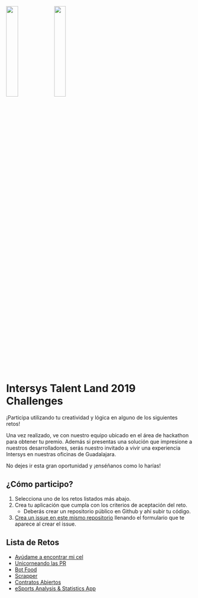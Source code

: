 <img src="https://raw.githubusercontent.com/IntersysConsulting/talent-land-2019-challenges/master/assets/talent-land.png" width="25%" height="25%">

<img src="https://raw.githubusercontent.com/IntersysConsulting/talent-land-2019-challenges/master/assets/intersys-logo.svg?sanitize=true" width="25%" height="25%">

# Intersys Talent Land 2019 Challenges

¡Participa utilizando tu creatividad y lógica en alguno de los siguientes retos!

Una vez realizado, ve con nuestro equipo ubicado en el área de hackathon para obtener tu premio. Además si presentas una solución que impresione a nuestros desarrolladores, serás nuestro invitado a vivir una experiencia Intersys en nuestras oficinas de Guadalajara.

No dejes ir esta gran oportunidad y ¡enséñanos como lo harías!

## ¿Cómo participo?

1. Selecciona uno de los retos listados más abajo.
1. Crea tu aplicación que cumpla con los criterios de aceptación del reto.
    * Deberás crear un repositorio público en Github y ahí subir tu código.
1. [Crea un issue en este mismo repositorio](https://github.com/IntersysConsulting/talent-land-2019-challenges/issues/new) llenando el formulario que te aparece al crear el issue.

## Lista de Retos
- [Ayúdame a encontrar mi cel](challenges/find-me.md)
- [Unicorneando las PR](challenges/unicorn-pr.md)
- [Bot Food](challenges/bot-food.md)
- [Scrapper](challenges/scrapper.md)
- [Contratos Abiertos](challenges/open-contracts.md)
- [eSports Analysis & Statistics App](challenges/esports-app.md)
